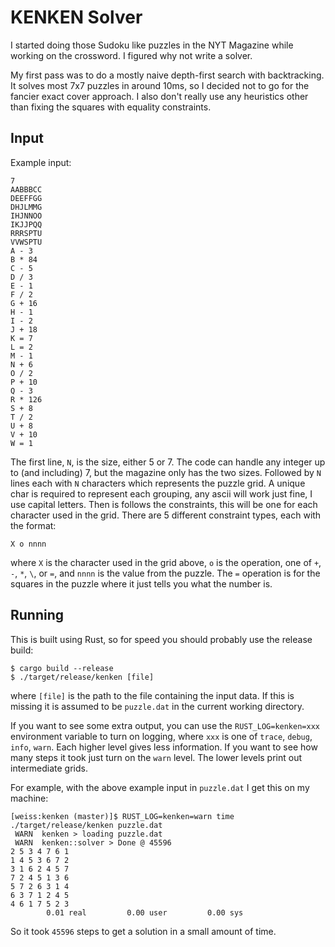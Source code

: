 # KENKEN Solver

I started doing those Sudoku like puzzles in the NYT Magazine while working on the crossword. I
figured why not write a solver.

My first pass was to do a mostly naive depth-first search with backtracking. It solves most 7x7
puzzles in around 10ms, so I decided not to go for the fancier exact cover approach. I also don't
really use any heuristics other than fixing the squares with equality constraints.

## Input

Example input:

```
7
AABBBCC
DEEFFGG
DHJLMMG
IHJNNOO
IKJJPQQ
RRRSPTU
VVWSPTU
A - 3
B * 84
C - 5
D / 3
E - 1
F / 2
G + 16
H - 1
I - 2
J + 18
K = 7
L = 2
M - 1
N + 6
O / 2
P + 10
Q - 3
R * 126
S + 8
T / 2
U + 8
V + 10
W = 1
```

The first line, `N`, is the size, either 5 or 7. The code can handle any integer up to (and including) 7,
but the magazine only has the two sizes. Followed by `N` lines each with `N` characters which
represents the puzzle grid. A unique char is required to represent each grouping, any ascii will
work just fine, I use capital letters. Then is follows the constraints, this will be one for each
character used in the grid. There are 5 different constraint types, each with the format:

```
X o nnnn
```

where `X` is the character used in the grid above, `o` is the operation, one of `+`, `-`, `*`, `\`,
or `=`, and `nnnn` is the value from the puzzle. The `=` operation is for the squares in the puzzle
where it just tells you what the number is.

## Running

This is built using Rust, so for speed you should probably use the release build:

```
$ cargo build --release
$ ./target/release/kenken [file]
```

where `[file]` is the path to the file containing the input data. If this is missing it is assumed
to be `puzzle.dat` in the current working directory.

If you want to see some extra output, you can use the `RUST_LOG=kenken=xxx` environment variable to
turn on logging, where `xxx` is one of `trace`, `debug`, `info`, `warn`. Each higher level gives
less information. If you want to see how many steps it took just turn on the `warn` level. The lower
levels print out intermediate grids.

For example, with the above example input in `puzzle.dat` I get this on my machine:

```
[weiss:kenken (master)]$ RUST_LOG=kenken=warn time ./target/release/kenken puzzle.dat
 WARN  kenken > loading puzzle.dat
 WARN  kenken::solver > Done @ 45596
2 5 3 4 7 6 1
1 4 5 3 6 7 2
3 1 6 2 4 5 7
7 2 4 5 1 3 6
5 7 2 6 3 1 4
6 3 7 1 2 4 5
4 6 1 7 5 2 3
        0.01 real         0.00 user         0.00 sys
```

So it took `45596` steps to get a solution in a small amount of time.
